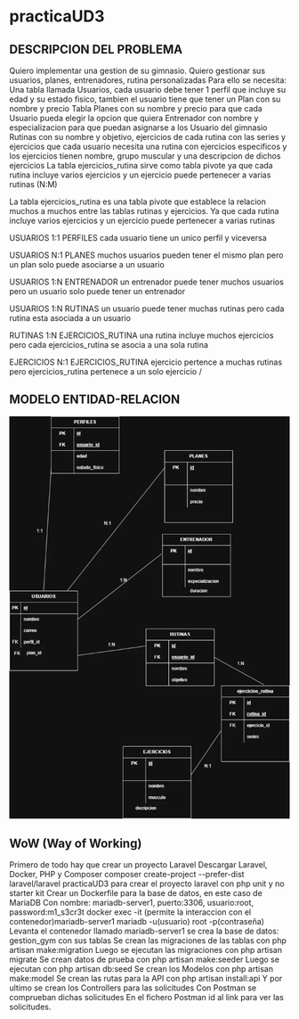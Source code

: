 # practicaUD3

## DESCRIPCION DEL PROBLEMA
<p>
Quiero implementar una gestion de su gimnasio.
Quiero gestionar sus usuarios, planes, entrenadores, rutina personalizadas
Para ello se necesita:
Una tabla llamada Usuarios, cada usuario debe tener 1 perfil que incluye su edad y su estado fisico, tambien el usuario tiene que tener un Plan con su nombre y precio
Tabla Planes con su nombre y precio para que cada Usuario pueda elegir la opcion que quiera
Entrenador con nombre y especializacion para que puedan asignarse a los Usuario del gimnasio
Rutinas con su nombre y  objetivo, ejercicios de cada rutina con las series y  ejercicios que cada usuario necesita una rutina con ejercicios especificos y los ejercicios tienen nombre, grupo muscular y una descripcion de dichos ejercicios
La tabla ejercicios_rutina sirve como tabla pivote ya que cada rutina incluye varios ejercicios y un ejercicio puede pertenecer a varias rutinas (N:M)

La tabla ejercicios_rutina es una tabla pivote que establece la relacion muchos a muchos entre las tablas rutinas y ejercicios. Ya que cada rutina incluye varios ejercicios y un ejercicio puede pertenecer a varias rutinas

USUARIOS 1:1 PERFILES
cada usuario tiene un unico perfil y viceversa

USUARIOS N:1 PLANES
muchos usuarios pueden tener el mismo plan pero un plan solo puede asociarse a un usuario

USUARIOS 1:N ENTRENADOR
un entrenador puede tener muchos usuarios pero un usuario solo puede tener un entrenador

USUARIOS 1:N RUTINAS
un usuario puede tener muchas rutinas pero cada rutina esta asociada a un usuario

RUTINAS 1:N EJERCICIOS_RUTINA
una rutina incluye muchos ejercicios pero cada ejercicios_rutina se asocia a una sola rutina

EJERCICIOS N:1 EJERCICIOS_RUTINA
ejercicio pertence a muchas rutinas pero ejercicios_rutina pertenece a un solo ejercicio
/<p>

## MODELO ENTIDAD-RELACION
![IMAGEN DEL MODELO E-R](/imagen/Diagrama_Practica03.webp)


## WoW (Way of Working)
Primero de todo hay que crear un proyecto Laravel
Descargar Laravel, Docker, PHP y Composer
composer create-project --prefer-dist laravel/laravel practicaUD3
para crear el proyecto laravel con php unit y no starter kit
Crear un Dockerfile para la base de datos, en este caso de MariaDB
Con nombre: mariadb-server1, puerto:3306, usuario:root, password:m1_s3cr3t
docker exec -it (permite la interaccion con el contenedor)mariadb-server1 mariadb -u(usuario) root -p(contraseña)
Levanta el contenedor llamado mariadb-server1
se crea la base de datos: gestion_gym con sus tablas
Se crean las migraciones de las tablas con php artisan make:migration 
Luego se ejecutan las migraciones con php artisan migrate
Se crean datos de prueba con php artisan make:seeder
Luego se ejecutan con php artisan db:seed
Se crean los Modelos con php artisan make:model 
Se crean las rutas para la API con php artisan install:api
Y por ultimo se crean los Controllers para las solicitudes
Con Postman se comprueban dichas solicitudes
En el fichero Postman id al link para ver las solicitudes.
